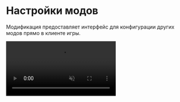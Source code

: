 # Настройки модов

Модификация предоставляет интерфейс для конфигурации других модов прямо в клиенте игры.

<video autoplay loop muted>
  <source src="./assets/configuration.webm" type="video/webm">
  Ваш браузер не поддерживает видео.
</video>